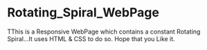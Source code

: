 # Rotating_Spiral_WebPage
TThis is a Responsive WebPage which contains a constant Rotating Spiral...It uses HTML & CSS to do so. Hope that you Like it.
